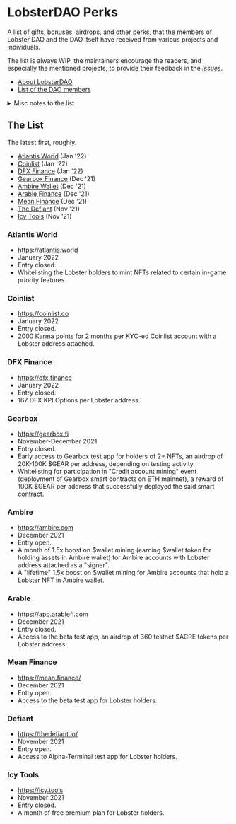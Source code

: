 # LobsterDAO Perks
A list of gifts, bonuses, airdrops, 
and other perks, that the members of Lobster 
DAO and the DAO itself have received from 
various projects and individuals.

The list is always WIP, the maintainers 
encourage the readers, and especially the mentioned 
projects, to provide their feedback in the [_Issues_](https://github.com/kkkrackpot/lobsterdao-perks/issues). 

- [About LobsterDAO](https://lobsterdao.io)
- [List of the DAO members](https://holders.lobsterdao.io/)

<details><summary> Misc notes to the list</summary>
<p>&nbsp;</p>
<p><b>LobsterDAO members</b> are <b>Lobster holders</b>, ETH addresses 
which hold <b>10b57e6</b> NFT(s), either minted, 
or bought at secondary markets (see https://holders.lobsterdao.io/).</p>
<p><b>Entry Closed</b>: the entry is not possible 
anymore (e.g. snapshot already taken). The latecomers 
are NGMI even if they get a Lobster NFT now.</p>
<p><b>Entry Open</b>: the entry is still 
possible. However, before aping double check it 
in Lobster Telegram/Discord chat or contact the 
corresponding project directly!</p>
<p>The list doesn't specify <i>why</i> a perk was 
given. However, if a project submits such info here, 
it will be included.</p>
<p>The DAO itself (its treasury's multisig contract) 
is technically an NFT holder, so it too can be 
eligible for perks.</p>

<p></p>
</details>

## The List
The latest first, roughly.

- [Atlantis World](#atlantis-world) (Jan '22)
- [Coinlist](#coinlist) (Jan '22)
- [DFX Finance](#dfx-finance) (Jan '22)
- [Gearbox Finance](#gearbox) (Dec '21)
- [Ambire Wallet](#ambire) (Dec '21)
- [Arable Finance](#arable) (Dec '21)
- [Mean Finance](#mean-finance) (Dec '21)
- [The Defiant](#defiant) (Nov '21)
- [Icy Tools](#icy-tools) (Nov '21)

### Atlantis World
- https://atlantis.world
- January 2022
- Entry closed.
- Whitelisting the Lobster holders to mint
NFTs related to certain in-game priority 
features.

### Coinlist
- https://coinlist.co
- January 2022
- Entry closed.
- 2000 Karma points for 2 months per KYC-ed 
Coinlist account with a Lobster address attached.

### DFX Finance
- https://dfx.finance
- January 2022
- Entry closed.
- 167 DFX KPI Options per Lobster address.

### Gearbox
- https://gearbox.fi
- November-December 2021
- Entry closed.
- Early access to Gearbox test app for holders of 2+ NFTs, an airdrop of 20K-100K $GEAR 
per address, depending on testing activity.
- Whitelisting for participation in "Credit account 
mining" event (deployment of Gearbox smart contracts 
on ETH mainnet), a reward of 100K $GEAR per address 
that successfully deployed the said smart contract.

### Ambire
- https://ambire.com
- December 2021
- Entry open.
- A month of 1.5x boost on $wallet mining 
(earning $wallet token for holding assets 
in Ambire wallet) for Ambire accounts with 
Lobster address attached as a "signer".
- A "lifetime" 1.5x boost on $wallet mining 
for Ambire accounts that hold a Lobster NFT 
in Ambire wallet.

### Arable
- https://app.arablefi.com
- December 2021
- Entry closed.
- Access to the beta test app, an airdrop of 
360 testnet $ACRE tokens per Lobster address.

### Mean Finance
- https://mean.finance/
- December 2021
- Entry open.
- Access to the beta test app for Lobster holders.

### Defiant
- https://thedefiant.io/
- November 2021
- Entry open.
- Access to Alpha-Terminal test app for Lobster holders.

### Icy Tools
- https://icy.tools
- November 2021
- Entry closed.
- A month of free premium plan for Lobster holders.


